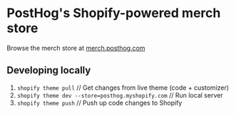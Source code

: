 # PostHog's Shopify-powered merch store

Browse the merch store at [merch.posthog.com](https://merch.posthog.com)

## Developing locally

1. `shopify theme pull` // Get changes from live theme (code + customizer)
1. `shopify theme dev --store=posthog.myshopify.com` // Run local server
1. `shopify theme push` // Push up code changes to Shopify
